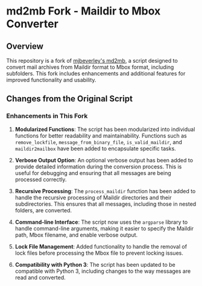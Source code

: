 # md2mb Fork - Maildir to Mbox Converter

## Overview

This repository is a fork of [mjbeverley's md2mb](https://github.com/mjbeverley/md2mb), a script designed to convert mail archives from Maildir format to Mbox format, including subfolders. This fork includes enhancements and additional features for improved functionality and usability.

## Changes from the Original Script

### Enhancements in This Fork

1. **Modularized Functions**: The script has been modularized into individual functions for better readability and maintainability. Functions such as `remove_lockfile`, `message_from_binary_file`, `is_valid_maildir`, and `maildir2mailbox` have been added to encapsulate specific tasks.

2. **Verbose Output Option**: An optional verbose output has been added to provide detailed information during the conversion process. This is useful for debugging and ensuring that all messages are being processed correctly.

3. **Recursive Processing**: The `process_maildir` function has been added to handle the recursive processing of Maildir directories and their subdirectories. This ensures that all messages, including those in nested folders, are converted.

4. **Command-line Interface**: The script now uses the `argparse` library to handle command-line arguments, making it easier to specify the Maildir path, Mbox filename, and enable verbose output.

5. **Lock File Management**: Added functionality to handle the removal of lock files before processing the Mbox file to prevent locking issues.

6. **Compatibility with Python 3**: The script has been updated to be compatible with Python 3, including changes to the way messages are read and converted.
